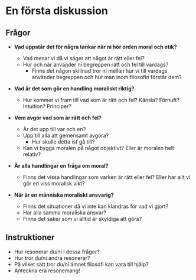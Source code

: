 # En första diskussion

## Frågor
* **Vad uppstår det för några tankar när ni hör orden moral och etik?**
	* Vad menar vi då vi säger att något är rätt eller fel?
	* Hur och när använder ni begreppen rätt och fel till vardags? 
		* Finns det någon skillnad tror ni mellan hur vi till vardags använder begreppen och hur man inom filosofin förstår dem? 

* **Vad är det som gör en handling moraliskt riktig?**
	* Hur kommer vi fram till vad som är rätt och fel? Känsla? Förnuft? Intuition? Principer?

* **Vem avgör vad som är rätt och fel?**
	* Är det upp till var och en? 
	* Upp till alla att gemensamt avgöra?
		* Hur skulle detta isf gå till?
	* Kan vi bygga moralen på något objektivt? Eller är moralen helt relativ? 

* **Är alla handlingar en fråga om moral?**
	* Finns det vissa handlingar som varken är rätt eller fel? Eller har allt vi gör en viss moralisk vikt?

* **När är en människa moraliskt ansvarig?**
	* Finns det situationer då vi inte kan klandras för vad vi gjort? 
	* Har alla samma moraliska ansvar? 
	* Finns det saker som vi alltid är skyldiga att göra?

## Instruktioner
* Hur resonerar du/ni i dessa frågor?
* Hur tror du/ni andra resonerar?
* På vilket sätt tror du/ni ämnet filosofi kan vara till hjälp?
* Anteckna era resonemang!
